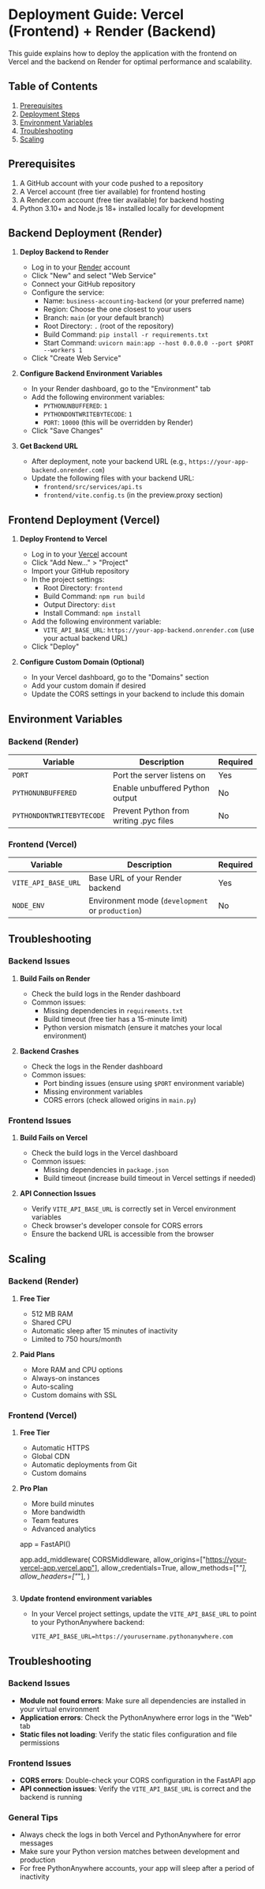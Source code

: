 # Deployment Guide: Vercel (Frontend) + Render (Backend)

This guide explains how to deploy the application with the frontend on Vercel and the backend on Render for optimal performance and scalability.

## Table of Contents
1. [Prerequisites](#prerequisites)
2. [Deployment Steps](#deployment-steps)
3. [Environment Variables](#environment-variables)
4. [Troubleshooting](#troubleshooting)
5. [Scaling](#scaling)

## Prerequisites

1. A GitHub account with your code pushed to a repository
2. A Vercel account (free tier available) for frontend hosting
3. A Render.com account (free tier available) for backend hosting
4. Python 3.10+ and Node.js 18+ installed locally for development

## Backend Deployment (Render)

1. **Deploy Backend to Render**
   - Log in to your [Render](https://render.com) account
   - Click "New" and select "Web Service"
   - Connect your GitHub repository
   - Configure the service:
     - Name: `business-accounting-backend` (or your preferred name)
     - Region: Choose the one closest to your users
     - Branch: `main` (or your default branch)
     - Root Directory: `.` (root of the repository)
     - Build Command: `pip install -r requirements.txt`
     - Start Command: `uvicorn main:app --host 0.0.0.0 --port $PORT --workers 1`
   - Click "Create Web Service"

2. **Configure Backend Environment Variables**
   - In your Render dashboard, go to the "Environment" tab
   - Add the following environment variables:
     - `PYTHONUNBUFFERED`: `1`
     - `PYTHONDONTWRITEBYTECODE`: `1`
     - `PORT`: `10000` (this will be overridden by Render)
   - Click "Save Changes"

3. **Get Backend URL**
   - After deployment, note your backend URL (e.g., `https://your-app-backend.onrender.com`)
   - Update the following files with your backend URL:
     - `frontend/src/services/api.ts`
     - `frontend/vite.config.ts` (in the preview.proxy section)

## Frontend Deployment (Vercel)

1. **Deploy Frontend to Vercel**
   - Log in to your [Vercel](https://vercel.com) account
   - Click "Add New..." > "Project"
   - Import your GitHub repository
   - In the project settings:
     - Root Directory: `frontend`
     - Build Command: `npm run build`
     - Output Directory: `dist`
     - Install Command: `npm install`
   - Add the following environment variable:
     - `VITE_API_BASE_URL`: `https://your-app-backend.onrender.com` (use your actual backend URL)
   - Click "Deploy"

2. **Configure Custom Domain (Optional)**
   - In your Vercel dashboard, go to the "Domains" section
   - Add your custom domain if desired
   - Update the CORS settings in your backend to include this domain

## Environment Variables

### Backend (Render)
| Variable | Description | Required |
|----------|-------------|----------|
| `PORT` | Port the server listens on | Yes |
| `PYTHONUNBUFFERED` | Enable unbuffered Python output | No |
| `PYTHONDONTWRITEBYTECODE` | Prevent Python from writing .pyc files | No |

### Frontend (Vercel)
| Variable | Description | Required |
|----------|-------------|----------|
| `VITE_API_BASE_URL` | Base URL of your Render backend | Yes |
| `NODE_ENV` | Environment mode (`development` or `production`) | No |

## Troubleshooting

### Backend Issues
1. **Build Fails on Render**
   - Check the build logs in the Render dashboard
   - Common issues:
     - Missing dependencies in `requirements.txt`
     - Build timeout (free tier has a 15-minute limit)
     - Python version mismatch (ensure it matches your local environment)

2. **Backend Crashes**
   - Check the logs in the Render dashboard
   - Common issues:
     - Port binding issues (ensure using `$PORT` environment variable)
     - Missing environment variables
     - CORS errors (check allowed origins in `main.py`)

### Frontend Issues
1. **Build Fails on Vercel**
   - Check the build logs in the Vercel dashboard
   - Common issues:
     - Missing dependencies in `package.json`
     - Build timeout (increase build timeout in Vercel settings if needed)

2. **API Connection Issues**
   - Verify `VITE_API_BASE_URL` is correctly set in Vercel environment variables
   - Check browser's developer console for CORS errors
   - Ensure the backend URL is accessible from the browser

## Scaling

### Backend (Render)
1. **Free Tier**
   - 512 MB RAM
   - Shared CPU
   - Automatic sleep after 15 minutes of inactivity
   - Limited to 750 hours/month

2. **Paid Plans**
   - More RAM and CPU options
   - Always-on instances
   - Auto-scaling
   - Custom domains with SSL

### Frontend (Vercel)
1. **Free Tier**
   - Automatic HTTPS
   - Global CDN
   - Automatic deployments from Git
   - Custom domains

2. **Pro Plan**
   - More build minutes
   - More bandwidth
   - Team features
   - Advanced analytics
   
   app = FastAPI()
   
   app.add_middleware(
       CORSMiddleware,
       allow_origins=["https://your-vercel-app.vercel.app"],
       allow_credentials=True,
       allow_methods=["*"],
       allow_headers=["*"],
   )
   ```

2. **Update frontend environment variables**
   - In your Vercel project settings, update the `VITE_API_BASE_URL` to point to your PythonAnywhere backend:
     ```
     VITE_API_BASE_URL=https://yourusername.pythonanywhere.com
     ```

## Troubleshooting

### Backend Issues
- **Module not found errors**: Make sure all dependencies are installed in your virtual environment
- **Application errors**: Check the PythonAnywhere error logs in the "Web" tab
- **Static files not loading**: Verify the static files configuration and file permissions

### Frontend Issues
- **CORS errors**: Double-check your CORS configuration in the FastAPI app
- **API connection issues**: Verify the `VITE_API_BASE_URL` is correct and the backend is running

### General Tips
- Always check the logs in both Vercel and PythonAnywhere for error messages
- Make sure your Python version matches between development and production
- For free PythonAnywhere accounts, your app will sleep after a period of inactivity
